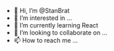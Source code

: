 - 👋 Hi, I’m @StanBrat
- 👀 I’m interested in ...
- 🌱 I’m currently learning React
- 💞️ I’m looking to collaborate on ...
- 📫 How to reach me ...

<!---
StanBrat/StanBrat is a ✨ special ✨ repository because its `README.md` (this file) appears on your GitHub profile.
You can click the Preview link to take a look at your changes.
--->
